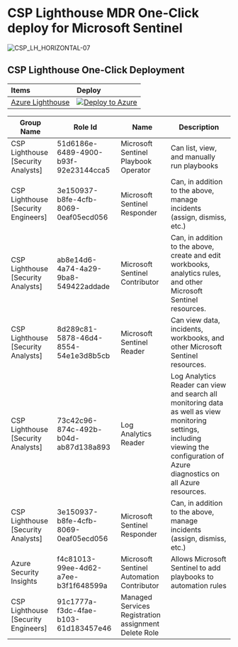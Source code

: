 # CSP Lighthouse MDR One-Click deploy for Microsoft Sentinel



![CSP_LH_HORIZONTAL-07](https://github.com/CSP-Lighthouse/Sentinel-MSSP/assets/117652672/06c83f13-1d79-441f-afce-85cdcfea6e46)

## CSP Lighthouse One-Click Deployment

| Items | Deploy | 
| :---| :---| 
| [Azure Lighthouse](https://github.com/mastersoho/CSPLighthouse/tree/main/deploy-lighthouse) | [![Deploy to Azure](https://aka.ms/deploytoazurebutton)](https://portal.azure.com/#create/Microsoft.Template/uri/https%3A%2F%2Fraw.githubusercontent.com%2Fmastersoho%2FCSPLighthouse%2Fmain%2Fdeploy-lighthouse%2Flighthousedeploy.json) |

| Group Name  | Role Id                        | Name | Description |
| ------------------- | ------------------------------ | -----|------------- |
| CSP Lighthouse [Security Analysts] | 51d6186e-6489-4900-b93f-92e23144cca5      | Microsoft Sentinel Playbook Operator |Can list, view, and manually run playbooks|
| CSP Lighthouse [Security Engineers] | 3e150937-b8fe-4cfb-8069-0eaf05ecd056  | Microsoft Sentinel Responder |Can, in addition to the above, manage incidents (assign, dismiss, etc.)|
| CSP Lighthouse [Security Analysts] | ab8e14d6-4a74-4a29-9ba8-549422addade | Microsoft Sentinel Contributor|Can, in addition to the above, create and edit workbooks, analytics rules, and other Microsoft Sentinel resources.|
| CSP Lighthouse [Security Analysts] | 8d289c81-5878-46d4-8554-54e1e3d8b5cb   | Microsoft Sentinel Reader|Can view data, incidents, workbooks, and other Microsoft Sentinel resources.|
| CSP Lighthouse [Security Analysts] | 73c42c96-874c-492b-b04d-ab87d138a893   | Log Analytics Reader|Log Analytics Reader can view and search all monitoring data as well as view monitoring settings, including viewing the configuration of Azure diagnostics on all Azure resources.|
| CSP Lighthouse [Security Analysts] | 3e150937-b8fe-4cfb-8069-0eaf05ecd056   | Microsoft Sentinel Responder|Can, in addition to the above, manage incidents (assign, dismiss, etc.)|
| Azure Security Insights | f4c81013-99ee-4d62-a7ee-b3f1f648599a | Microsoft Sentinel Automation Contributor |Allows Microsoft Sentinel to add playbooks to automation rules|
| CSP Lighthouse [Security Engineers] | 91c1777a-f3dc-4fae-b103-61d183457e46 | Managed Services Registration assignment Delete Role ||


